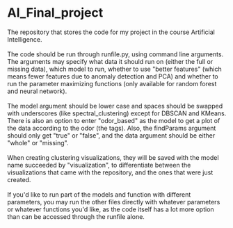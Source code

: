# AI_Final_project
The repository that stores the code for my project
in the course Artificial Intelligence.<br><br>
The code should be run through runfile.py,
using command line arguments. The arguments may specify what data it should run on
(either the full or missing data), which model to run,
whether to use "better features" (which means fewer features due to
anomaly detection and PCA)
and whether to run the parameter maximizing functions
(only available for random forest and neural network).<br><br>
The model argument should be lower case and spaces should be swapped with underscores
(like spectral_clustering) except for DBSCAN and KMeans.
There is also an option to enter "odor_based" as the model to get a plot
of the data according to the odor (the tags).
Also, the findParams argument should only get "true" or "false", and the data
argument should be either "whole" or "missing".<br><br>
When creating clustering visualizations, they will be saved with the model name 
succeeded by "visualization", to differentiate between the visualizations
that came with the repository, and the ones that were just created.<br><br>
If you'd like to run part of the models and function with different parameters,
you may run the other files directly with whatever parameters
or whatever functions you'd like, as the code itself has a lot more option than can be 
accessed through the runfile alone.
